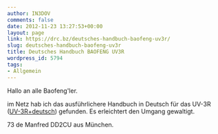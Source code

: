 ```yaml
---
author: IN3DOV
comments: false
date: 2012-11-23 13:27:53+00:00
layout: page
link: https://drc.bz/deutsches-handbuch-baofeng-uv3r/
slug: deutsches-handbuch-baofeng-uv3r
title: Deutsches Handbuch BAOFENG UV3R
wordpress_id: 5794
tags:
- Allgemein
---
```


Hallo an alle Baofeng'ler.





im Netz hab ich das ausführlichere Handbuch in Deutsch für das UV-3R ([UV-3R+deutsch](https://drc.bz/wp-content/uploads/2012/11/UV-3R+deutsch.pdf)) gefunden. Es erleichtert den Umgang gewaltigt.




73 de Manfred DD2CU aus München.




 
